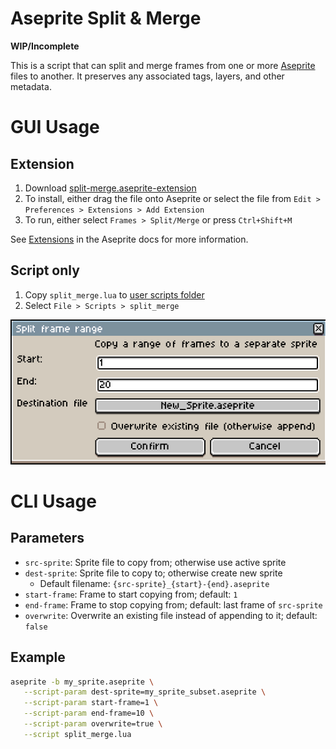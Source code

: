 # Aseprite Split & Merge
**WIP/Incomplete**

This is a script that can split and merge frames from one or more [Aseprite](https://www.aseprite.org)
files to another. It preserves any associated tags, layers, and other metadata.

# GUI Usage

## Extension
1. Download [split-merge.aseprite-extension](https://raw.githubusercontent.com/JWCook/aseprite-split-merge/main/split-merge.aseprite-extension)
2. To install, either drag the file onto Aseprite or select the file from `Edit > Preferences > Extensions > Add Extension`
3. To run, either select `Frames > Split/Merge` or press `Ctrl+Shift+M`

See [Extensions](https://www.aseprite.org/docs/extensions/) in the Aseprite docs for more information.

## Script only
1. Copy `split_merge.lua` to [user scripts folder](https://community.aseprite.org/t/locate-user-scripts-folder/2170)
2. Select `File > Scripts > split_merge`

![](screenshot.png)

# CLI Usage

## Parameters
* `src-sprite`: Sprite file to copy from; otherwise use active sprite
* `dest-sprite`: Sprite file to copy to; otherwise create new sprite
  * Default filename: `{src-sprite}_{start}-{end}.aseprite`
* `start-frame`: Frame to start copying from; default: `1`
* `end-frame`: Frame to stop copying from; default: last frame of `src-sprite`
* `overwrite`: Overwrite an existing file instead of appending to it; default: `false`

## Example
```bash
aseprite -b my_sprite.aseprite \
   --script-param dest-sprite=my_sprite_subset.aseprite \
   --script-param start-frame=1 \
   --script-param end-frame=10 \
   --script-param overwrite=true \
   --script split_merge.lua
```
